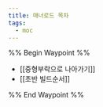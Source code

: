 ```yaml
---
title: 매너로드 목차
tags:
  - moc
---
```

%% Begin Waypoint %%
- [[중형부락으로 나아가기]]
- [[초반 빌드순서]]

%% End Waypoint %%